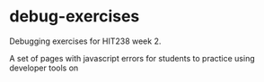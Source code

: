 # debug-exercises
Debugging exercises for HIT238 week 2.

A set of pages with javascript errors for students to practice using developer tools on
